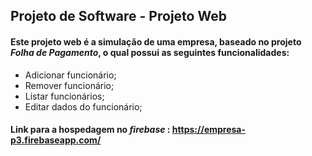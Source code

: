 
## Projeto de Software - Projeto Web

#### Este projeto web é a simulação de uma empresa, baseado no projeto *Folha de Pagamento*, o qual possui as seguintes funcionalidades:

 * Adicionar funcionário;
 * Remover funcionário;
 * Listar funcionários;
 * Editar dados do funcionário;
 
#### Link para a hospedagem no *firebase* : https://empresa-p3.firebaseapp.com/
